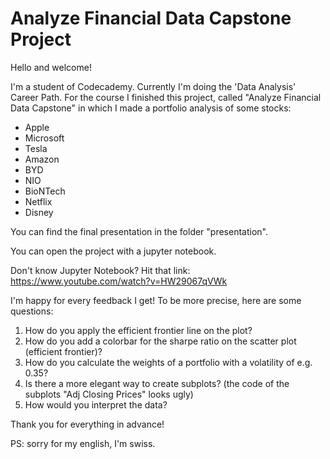 # Analyze Financial Data Capstone Project

Hello and welcome!

I'm a student of Codecademy. Currently I'm doing the 'Data Analysis' Career Path. For the course I finished this project, called "Analyze Financial Data Capstone" in which I made a portfolio analysis of some stocks:

- Apple
- Microsoft
- Tesla
- Amazon
- BYD
- NIO
- BioNTech
- Netflix
- Disney

You can find the final presentation in the folder "presentation".

You can open the project with a jupyter notebook.

Don't know Jupyter Notebook? Hit that link: https://www.youtube.com/watch?v=HW29067qVWk

I'm happy for every feedback I get! To be more precise, here are some questions:
1. How do you apply the efficient frontier line on the plot?
2. How do you add a colorbar for the sharpe ratio on the scatter plot (efficient frontier)?
3. How do you calculate the weights of a portfolio with a volatility of e.g. 0.35?
4. Is there a more elegant way to create subplots? (the code of the subplots "Adj Closing Prices" looks ugly)
5. How would you interpret the data?

Thank you for everything in advance!

PS: sorry for my english, I'm swiss.
